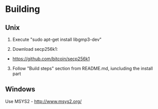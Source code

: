 Building
==============


Unix
--------------

1. Execute "sudo apt-get install libgmp3-dev"

2. Download secp256k1:
 * https://github.com/bitcoin/secp256k1

3. Follow "Build steps" section from README.md, iuncluding the install part



Windows
--------------

Use MSYS2 - http://www.msys2.org/

